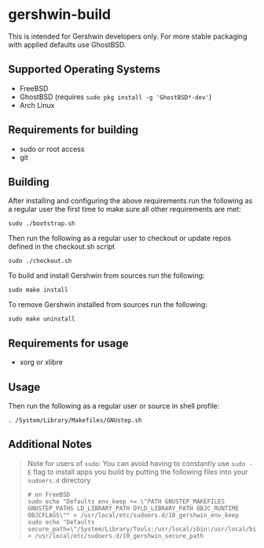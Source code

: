 # gershwin-build

This is intended for Gershwin developers only.  For more stable packaging with applied defaults use GhostBSD.

## Supported Operating Systems

* FreeBSD
* GhostBSD (requires `sudo pkg install -g 'GhostBSD*-dev'`)
* Arch Linux

## Requirements for building

* sudo or root access
* git

## Building

After installing and configuring the above requirements run the following as a regular user the first time to make sure all other requirements are met:

```
sudo ./bootstrap.sh
```

Then run the following as a regular user to checkout or update repos defined in the checkout.sh script

```
sudo ./checkout.sh
```

To build and install Gershwin from sources run the following:

```
sudo make install
```

To remove Gershwin installed from sources run the following:

```
sudo make uninstall
```

## Requirements for usage

* xorg or xlibre

## Usage

Then run the following as a regular user or source in shell profile:

```
. /System/Library/Makefiles/GNUstep.sh
```
## Additional Notes

> Note for users of `sudo`: You can avoid having to constantly use `sudo -E` flag to install apps you build by putting the following files into your `sudoers.d` directory
> ```
> # on FreeBSD
> sudo echo "Defaults env_keep += \"PATH GNUSTEP_MAKEFILES GNUSTEP_PATHS LD_LIBRARY_PATH DYLD_LIBRARY_PATH OBJC_RUNTIME OBJCFLAGS\"" > /usr/local/etc/sudoers.d/10_gershwin_env_keep
> sudo echo "Defaults secure_path=\"/System/Library/Tools:/usr/local/sbin:/usr/local/bin:/usr/sbin:/usr/bin:/sbin:/bin\"" > /usr/local/etc/sudoers.d/10_gershwin_secure_path
> ```
